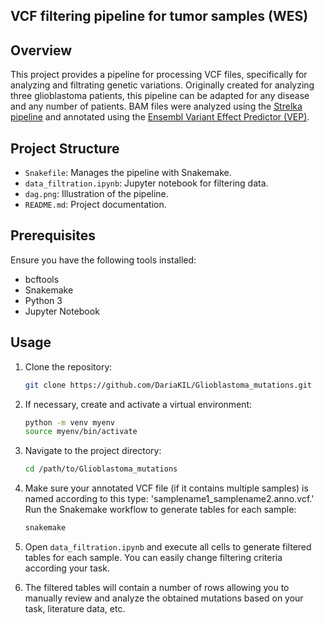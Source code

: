 ## VCF filtering pipeline for tumor samples (WES) 

## Overview

This project provides a pipeline for processing VCF files, specifically for analyzing and filtrating genetic variations. Originally created for analyzing three glioblastoma patients, this pipeline can be adapted for any disease and any number of patients. BAM files were analyzed using the [Strelka pipeline](https://github.com/Illumina/strelka/tree/v2.9.x) and annotated using the [Ensembl Variant Effect Predictor (VEP)](https://www.ensembl.org/info/docs/tools/vep/index.html).

## Project Structure

- `Snakefile`: Manages the pipeline with Snakemake.
- `data_filtration.ipynb`: Jupyter notebook for filtering data.
- `dag.png`: Illustration of the pipeline.
- `README.md`: Project documentation.

## Prerequisites

Ensure you have the following tools installed:

- bcftools
- Snakemake
- Python 3
- Jupyter Notebook

## Usage

1. Clone the repository:
    ```sh
    git clone https://github.com/DariaKIL/Glioblastoma_mutations.git
    ```

2. If necessary, create and activate a virtual environment:
    ```sh
    python -m venv myenv
    source myenv/bin/activate
    ```

3. Navigate to the project directory:
    ```sh
    cd /path/to/Glioblastoma_mutations
    ```

4. Make sure your annotated VCF file (if it contains multiple samples) is named according to this type: 'samplename1_samplename2.anno.vcf.' Run the Snakemake workflow to generate tables for each sample:
    ```sh
    snakemake
    ```

5. Open `data_filtration.ipynb` and execute all cells to generate filtered tables for each sample. You can easily change filtering criteria according your task.

6. The filtered tables will contain a number of rows allowing you to manually review and analyze the obtained mutations based on your task, literature data, etc.



